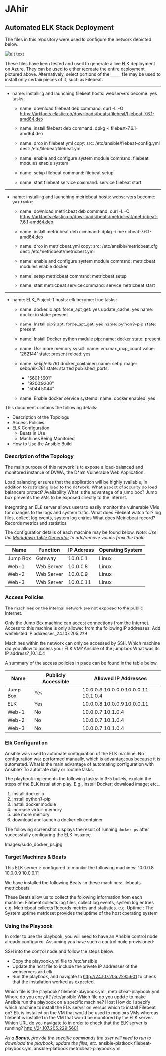 # JAhir
## Automated ELK Stack Deployment

The files in this repository were used to configure the network depicted below.

![alt text](../Diagrams/Network_Diagram_HW13.jpg)

These files have been tested and used to generate a live ELK deployment on Azure. They can be used to either recreate the entire deployment pictured above. Alternatively, select portions of the _____ file may be used to install only certain pieces of it, such as Filebeat.

---
- name: installing and launching filebeat
  hosts: webservers
  become: yes
  tasks:

  - name: download filebeat deb
    command: curl -L -O https://artifacts.elastic.co/downloads/beats/filebeat/filebeat-7.6.1-amd64.deb

  - name: install filebeat deb
    command: dpkg -i filebeat-7.6.1-amd64.deb

  - name: drop in filebeat.yml
    copy:
      src: /etc/ansible/filebeat-config.yml
      dest: /etc/filebeat/filebeat.yml

  - name: enable and configure system module
    command: filebeat modules enable system

  - name: setup filebeat
    command: filebeat setup

  - name: start filebeat service
    command: service filebeat start

---
- name: installing and launching metricbeat
  hosts: webservers
  become: yes
  tasks:

  - name: download metricbeat deb
    command: curl -L -O https://artifacts.elastic.co/downloads/beats/metricbeat/metricbeat-7.6.1-amd64.deb

  - name: install metricbeat deb
    command: dpkg -i metricbeat-7.6.1-amd64.deb

  - name: drop in metricbeat.yml
    copy:
      src: /etc/ansible/metricbeat.cfg
      dest: /etc/metricbeat/metricbeat.yml

  - name: enable and configure system module
    command: metricbeat modules enable docker

  - name: setup metricbeat
    command: metricbeat setup

  - name: start metricbeat service
    command: service metricbeat start

---
- name: ELK_Project-1
  hosts: elk
  become: true
  tasks:
  - name: docker.io
    apt:
      force_apt_get: yes
      update_cache: yes
      name: docker.io
      state: present

  - name: Install pip3
    apt:
      force_apt_get: yes
      name: python3-pip
      state: present

  - name: Install Docker python module
    pip:
      name: docker
      state: present

  - name: Use more memory
    sysctl:
      name: vm.max_map_count
      value: '262144'
      state: present
      reload: yes

  - name: sebp/elk:761
    docker_container:
      name: sebp
      image: sebp/elk:761
      state: started
      published_ports:
      - "5601:5601"
      - "9200:9200"
      - "5044:5044"

  - name: Enable docker service
    systemd:
      name: docker
      enabled: yes


This document contains the following details:
- Description of the Topologu
- Access Policies
- ELK Configuration
  - Beats in Use
  - Machines Being Monitored
- How to Use the Ansible Build


### Description of the Topology

The main purpose of this network is to expose a load-balanced and monitored instance of DVWA, the D*mn Vulnerable Web Application.

Load balancing ensures that the application will be highly available, in addition to restricting load to the network.
What aspect of security do load balancers protect? Availability 
What is the advantage of a jump box? Jump box prevents the VMs to be exposed directly to the internet.

Integrating an ELK server allows users to easily monitor the vulnerable VMs for changes to the logs and system trafic.
What does Filebeat watch for? log files, collect log events, system log entries
What does Metricbeat record? Records metrics and statistics

The configuration details of each machine may be found below.
_Note: Use the [Markdown Table Generator](http://www.tablesgenerator.com/markdown_tables) to add/remove values from the table_.

| Name     | Function    | IP Address | Operating System |
|----------|-------------|------------|------------------|
| Jump Box | Gateway     | 10.0.0.1   | Linux            |
| Web-1    | Web Server  | 10.0.0.8   | Linux            |
| Web-2    | Web Server  | 10.0.0.9   | Linux            |
| Web-3    | Web Server  | 10.0.0.11  | Linux            |

### Access Policies

The machines on the internal network are not exposed to the public Internet. 

Only the Jump Box machine can accept connections from the Internet. Access to this machine is only allowed from the following IP addresses:
Add whitelisted IP addresses_24.107.205.229

Machines within the network can only be accessed by SSH.
Which machine did you allow to access your ELK VM? Ansible of the jump box
What was its IP address?_10.1.0.4

A summary of the access policies in place can be found in the table below.

| Name     | Publicly Accessible | Allowed IP Addresses                    |
|----------|---------------------|-----------------------------------------|
| Jump Box | Yes                 | 10.0.0.8 10.0.0.9 10.0.0.11 10.1.0.4    |
| ELK      | Yes                 | 10.0.0.8 10.0.0.9 10.0.0.11             |
| Web-1    | No                  | 10.0.0.7 10.1.0.4                       |
| Web-2    | No                  | 10.0.0.7 10.1.0.4                       |
| Web-3    | No                  | 10.0.0.7 10.1.0.4                       |

### Elk Configuration

Ansible was used to automate configuration of the ELK machine. No configuration was performed manually, which is advantageous because it is automated. 
What is the main advantage of automating configuration with Ansible? To automate daily or routine tasks.

The playbook implements the following tasks:
In 3-5 bullets, explain the steps of the ELK installation play. E.g., install Docker; download image; etc._
1) install docker.io
2) install python3-pip
3) install docker module
4) increase virtual memory
5) use more memory
6) download and launch a docker elk container

The following screenshot displays the result of running `docker ps` after successfully configuring the ELK instance.

Images/sudo_docker_ps.jpg

### Target Machines & Beats
This ELK server is configured to monitor the following machines:
10.0.0.8
10.0.0.9
10.0.0.11

We have installed the following Beats on these machines:
filebeats 
metricbeats

These Beats allow us to collect the following information from each machine:
Filebeat collects log files, collect log events, system log entries
e.g. 
Metricbeat collects Records metrics and statistics. 
e.g. Uptime : The System uptime metricset provides the uptime of the host operating system

### Using the Playbook
In order to use the playbook, you will need to have an Ansible control node already configured. Assuming you have such a control node provisioned: 

SSH into the control node and follow the steps below:
- Copy the playbook.yml file to /etc/ansible
- Update the host file to include the privete IP addresses of the webservers and elk
- Run the playbook, and navigate to http://24.107.205.229:5601 to check that the installation worked as expected.

Which file is the playbook? filebeat-playbook.yml, metricbeat-playbook.yml
Where do you copy it? /etc/ansible 
Which file do you update to make Ansible run the playbook on a specific machine? Host
How do I specify which machine to install the ELK server on versus which to install Filebeat on? Elk is installed on the VM that would be used to monitors VMs whereas filebeat is installed in the VM that would be monitored by the ELK server. 
Which URL do you navigate to in order to check that the ELK server is running? http://24.107.205.229:5601

_As a **Bonus**, provide the specific commands the user will need to run to download the playbook, update the files, etc._
ansible-platbook filebeat-playbook.yml
ansible-platbook metricbeat-playbook.yml
